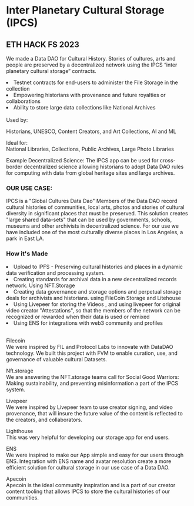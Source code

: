 # Inter Planetary Cultural Storage (IPCS) 

## ETH HACK FS 2023 <br>

We made a Data DAO for Cultural History.  Stories of cultures, arts and people are preserved by a decentralized network using the IPCS “inter planetary cultural storage” contracts.

<li>Testnet contracts for end-users to administer the File Storage in the collection<br></li>
<li>Empowering historians with provenance and future royalties or collaborations<br></li>
<li>Ability to store large data collections like National Archives <br></li>
<br>
Used by: <br>

Historians, UNESCO, Content Creators, and Art Collections, AI and ML

Ideal for:<br>
National Libraries, Collections, Public Archives, Large Photo Libraries

Example Decentralized Science: The IPCS app can be used for cross-border decentralized science allowing historians to adopt Data DAO rules for computing with data from global heritage sites and large archives. 

  

### OUR USE CASE:

IPCS is a "Global Cultures Data Dao"
Members of the Data DAO record cultural histories of communities, local arts, photos and stories of cultural diversity in significant places that must be preserved.  This solution creates "large shared data-sets" that can be used by governments, schools, museums and other archivists in decentralized science. For our use we have included one of the most culturally diverse places in Los Angeles, a park in East LA.

### How it's Made
<li>Upload to IPFS - Preserving cultural histories and places in a dynamic data verification and processing system.<br></li>
<li>Creating standards for archival data in a new decentralized records network. Using NFT.Storage<br></li>
<li>Creating data governance and storage options and perpetual storage deals for archivists and historians. using FileCoin Storage and Litehouse<br></li>
<li>Using Livepeer for storing the Videos , and using livepeer for original video creator "Attestations", so that the members of the network can be recognized or rewarded when their data is used or remixed<br></li>
<li>Using ENS for integrations with web3 community and profiles<br></li>

<br>

Filecoin<br>
We were inspired by FIL and Protocol Labs to innovate with DataDAO technology. We built this project with FVM to enable curation, use, and governance of valuable cultural Datasets.

Nft.storage<br>
We are answering the NFT.storage teams call for Social Good Warriors: Making sustainability, and preventing misinformation a part of the IPCS system.  

Livepeer<br>
We were inspired by Livepeer team to use creator signing, and video provenance, that will insure the future value of the content is reflected to the creators, and collaborators.


Lighthouse<br>
This was very helpful for developing our storage app for end users. 


ENS<br>
We were inspired to make our App simple and easy for our users through ENS. Integration with ENS name and avatar resolution create a more efficient solution for cultural storage in our use case of a Data DAO.


Apecoin<br>
Apecoin is the ideal community inspiration and is a part of our creator content tooling that allows IPCS to store the cultural histories of our communities. 

